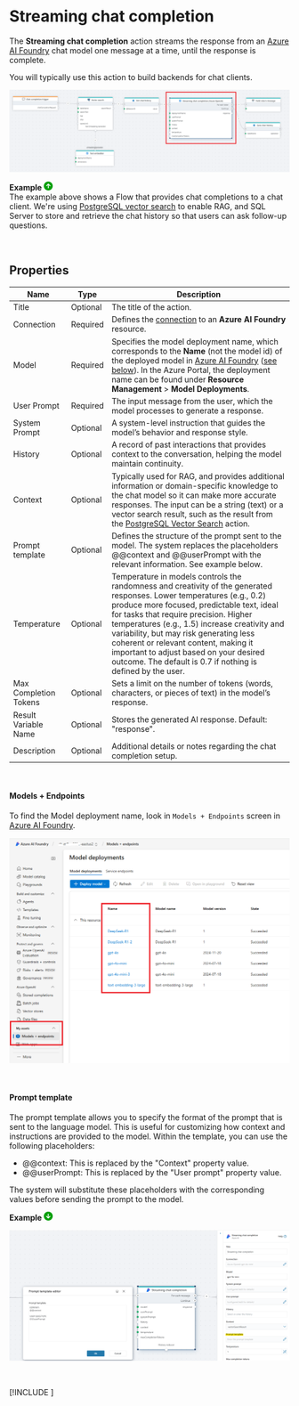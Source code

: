 

# Streaming chat completion

The **Streaming chat completion** action streams the response from an [Azure AI Foundry](https://ai.azure.com/) chat model one message at a time, until the response is complete.

You will typically use this action to build backends for chat clients.

![img](/images/flow/azure-openai-streaming-chat-completion.png)

**Example** ![img](../../../../images/strz.jpg)  
The example above shows a Flow that provides chat completions to a chat client. We're using [PostgreSQL vector search](../postgresql/vector-search.md) to enable RAG, and SQL Server to store and retrieve the chat history so that users can ask follow-up questions.

<br/>

## Properties

| Name                  | Type      | Description |
|-----------------------|-----------|-------------|
| Title             | Optional  | The title of the action. |
| Connection        | Required  | Defines the [connection](azure-ai-connection.md) to an **Azure AI Foundry** resource. |
| Model             | Required  | Specifies the model deployment name, which corresponds to the **Name** (not the model id) of the deployed model in [Azure AI Foundry](https://ai.azure.com) ([see below](#models--endpoints)). In the Azure Portal, the deployment name can be found under **Resource Management** > **Model Deployments**. |
| User Prompt       | Required  | The input message from the user, which the model processes to generate a response. |
| System Prompt     | Optional  | A system-level instruction that guides the model’s behavior and response style. |
| History           | Optional  | A record of past interactions that provides context to the conversation, helping the model maintain continuity. |
| Context           | Optional  | Typically used for RAG, and provides additional information or domain-specific knowledge to the chat model so it can make more accurate responses. The input can be a string (text) or a vector search result, such as the result from the [PostgreSQL Vector Search](../postgresql/vector-search.md) action. |
| Prompt template   | Optional  | Defines the structure of the prompt sent to the model. The system replaces the placeholders @@context and @@userPrompt with the relevant information. See example below. |
| Temperature       | Optional  |Temperature in models controls the randomness and creativity of the generated responses. Lower temperatures (e.g., 0.2) produce more focused, predictable text, ideal for tasks that require precision. Higher temperatures (e.g., 1.5) increase creativity and variability, but may risk generating less coherent or relevant content, making it important to adjust based on your desired outcome.  The default is 0.7 if nothing is defined by the user.|
| Max Completion Tokens | Optional | Sets a limit on the number of tokens (words, characters, or pieces of text) in the model’s response. |
| Result Variable Name | Optional | Stores the generated AI response. Default: "response". |
| Description       | Optional  | Additional details or notes regarding the chat completion setup. |

<br/>

#### Models + Endpoints
To find the Model deployment name, look in `Models + Endpoints` screen in [Azure AI Foundry](https://ai.azure.com).    

![img](/images/flow/azure-ai-foundry-deploymentname.png)

<br/>

#### Prompt template

The prompt template allows you to specify the format of the prompt that is sent to the language model. This is useful for customizing how context and instructions are provided to the model.
Within the template, you can use the following placeholders:

- @@context: This is replaced by the "Context" property value.
- @@userPrompt: This is replaced by the "User prompt" property value.

The system will substitute these placeholders with the corresponding values before sending the prompt to the model.

**Example** ![img](../../../../images/strz2.jpg) 

![img](../../../../images/flow/azure-ai-streaming-chat-completion-prompt-template.png)  

<br/>

[!INCLUDE [](./__videos.md)]